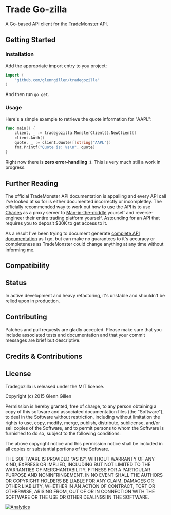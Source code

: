 # Trade Go-zilla

A Go-based API client for the [TradeMonster](https://www.trademonster.com) API.

## Getting Started

### Installation

Add the appropriate import entry to you project:

```go
import (
    "github.com/glenngillen/tradegozilla"
)
```

And then run `go get`.

### Usage

Here's a simple example to retrieve the quote information for "AAPL":

```go
func main() {
    client, _ := tradegozilla.MonsterClient{}.NewClient()
    client.Auth()
    quote, _ := client.Quote([]string{"AAPL"})
    fmt.Printf("Quote is: %s\n", quote)
}
```

Right now there is **zero error-handling** :(. This is very much still a work in progress.

## Further Reading

The official TradeMonster API documentation is appalling and every API call I've looked at so for
is either documented incorrectly or incompletley. The officially recommended way to work out how to
use the API is to use [Charles](http://www.charlesproxy.com) as a proxy server to [Man-in-the-middle](http://en.wikipedia.org/wiki/Man-in-the-middle_attack)
yourself and reverse-engineer their entire trading platform yourself. Astounding for an API that requires
you to deposit $30K to get access to it.

As a result I've been trying to document generate [complete API documentation](http://trademonster.glenngillen.com) as I go, but
can make no guarantees to it's accuracy or completeness as TradeMonster could change anything at any time without
informing me.

## Compatibility

## Status

In active development and heavy refactoring, it's unstable and shouldn't be relied upon in production.

## Contributing

Patches and pull requests are gladly accepted. Please make sure that you include associated tests and documentation and that your commit messages are brief but descriptive.

## Credits & Contributions

## License

Tradegozilla is released under the MIT license.

Copyright (c) 2015 Glenn Gillen

Permission is hereby granted, free of charge, to any person obtaining a copy
of this software and associated documentation files (the "Software"), to deal
in the Software without restriction, including without limitation the rights
to use, copy, modify, merge, publish, distribute, sublicense, and/or sell
copies of the Software, and to permit persons to whom the Software is
furnished to do so, subject to the following conditions:

The above copyright notice and this permission notice shall be included in
all copies or substantial portions of the Software.

THE SOFTWARE IS PROVIDED "AS IS", WITHOUT WARRANTY OF ANY KIND, EXPRESS OR
IMPLIED, INCLUDING BUT NOT LIMITED TO THE WARRANTIES OF MERCHANTABILITY,
FITNESS FOR A PARTICULAR PURPOSE AND NONINFRINGEMENT. IN NO EVENT SHALL THE
AUTHORS OR COPYRIGHT HOLDERS BE LIABLE FOR ANY CLAIM, DAMAGES OR OTHER
LIABILITY, WHETHER IN AN ACTION OF CONTRACT, TORT OR OTHERWISE, ARISING FROM,
OUT OF OR IN CONNECTION WITH THE SOFTWARE OR THE USE OR OTHER DEALINGS IN
THE SOFTWARE.

[![Analytics](https://ga-beacon.appspot.com/UA-46840117-1/tradegozilla/readme?pixel)](https://github.com/igrigorik/ga-beacon)
